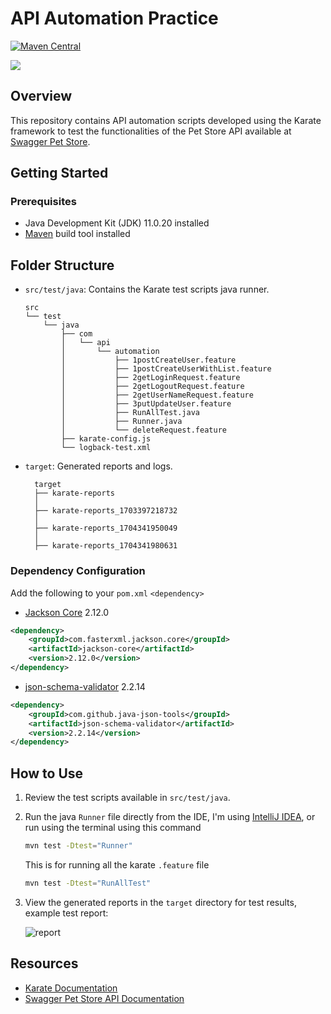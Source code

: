 # API Automation Practice
[![Maven Central](https://img.shields.io/maven-central/v/com.fasterxml.jackson.core/jackson-core?versionPrefix=2.12.0&label=Jackson-Core)](https://central.sonatype.com/artifact/com.fasterxml.jackson.core/jackson-core/2.12.0/overview)

<a href="https://www.karatelabs.io/"><img src="https://raw.githubusercontent.com/kirksl/karate-runner/master/resources/karate.png" /></a><br />

## Overview

This repository contains API automation scripts developed using the Karate framework to test the functionalities of the Pet Store API available at [Swagger Pet Store](https://petstore.swagger.io/#/).

## Getting Started

### Prerequisites

- Java Development Kit (JDK) 11.0.20 installed
- [Maven](https://maven.apache.org/) build tool installed

## Folder Structure

- `src/test/java`: Contains the Karate test scripts java runner.

    ```
    src
    └── test
        └── java
            ├── com
            │   └── api
            │       └── automation
            │           ├── 1postCreateUser.feature
            │           ├── 1postCreateUserWithList.feature
            │           ├── 2getLoginRequest.feature
            │           ├── 2getLogoutRequest.feature
            │           ├── 2getUserNameRequest.feature
            │           ├── 3putUpdateUser.feature
            │           ├── RunAllTest.java
            │           ├── Runner.java
            │           └── deleteRequest.feature
            ├── karate-config.js
            └── logback-test.xml
    ```
  
- `target`: Generated reports and logs.

  ```
    target
    ├── karate-reports
    │  
    ├── karate-reports_1703397218732
    │   
    ├── karate-reports_1704341950049
    │   
    ├── karate-reports_1704341980631
  ```

### Dependency Configuration

Add the following to your `pom.xml` `<dependency>`

- [Jackson Core](https://central.sonatype.com/artifact/com.fasterxml.jackson.core/jackson-core/2.12.0/overview) 2.12.0

```xml
<dependency>
    <groupId>com.fasterxml.jackson.core</groupId>
    <artifactId>jackson-core</artifactId>
    <version>2.12.0</version>
</dependency>
```
- [json-schema-validator](https://github.com/java-json-tools/json-schema-validator) 2.2.14

```xml
<dependency>
    <groupId>com.github.java-json-tools</groupId>
    <artifactId>json-schema-validator</artifactId>
    <version>2.2.14</version>
</dependency>
```

## How to Use

1. Review the test scripts available in `src/test/java`.
2. Run the java `Runner` file directly from the IDE, I'm using [IntelliJ IDEA](https://www.jetbrains.com/idea/), or run using the terminal using this command
   
    ```bash
    mvn test -Dtest="Runner"
    ```
        
    This is for running all the karate `.feature` file
       
    ```bash
    mvn test -Dtest="RunAllTest"
    ```
    
4. View 
the generated reports in the `target` directory for test results, 
    example test report:

   ![report](https://github.com/dannyhdyt/DannyHidayat-API-Automation/assets/153344198/49da2e3f-dc40-43cd-8166-b804d9f90fa1)
    
## Resources

- [Karate Documentation](https://github.com/intuit/karate)
- [Swagger Pet Store API Documentation](https://petstore.swagger.io/#/)




